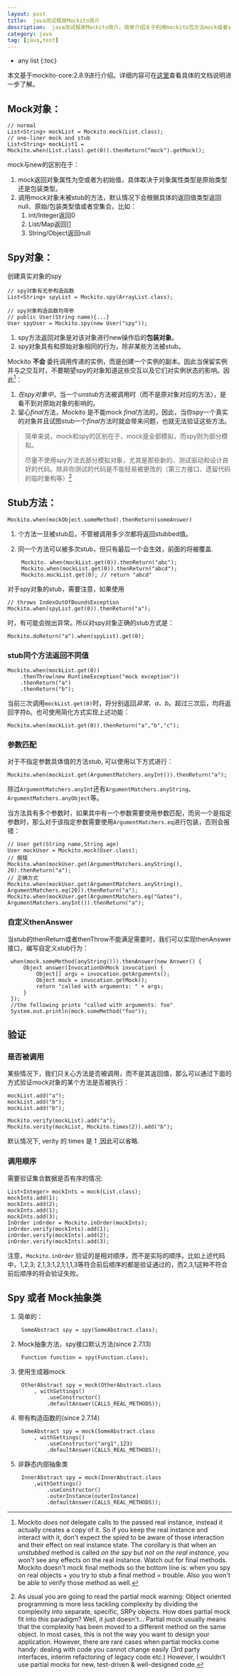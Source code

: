 ```yaml
---
layout: post
title:  java测试框架Mockito简介
description:  java测试框架Mockito简介。简单介绍关于利用mockito包方法mock或者spy一个对象。
category: java
tag: [java,test]
---
```


* any list
{:toc}

本文基于mockito-core:2.8.9进行介绍。详细内容可在[这里](https://static.javadoc.io/org.mockito/mockito-core/2.13.0/org/mockito/Mockito.html#stubbing)查看具体的文档说明进一步了解。

## Mock对象：
	
	// normal
	List<String> mockList = Mockito.mock(List.class);
	// one-liner mock and stub
	List<String> mockList1 = Mockito.when(List.class).get(0)).thenReturn(“mock").getMock();

mock与new的区别在于：

1. mock返回对象属性为空或者为初始值，具体取决于对象属性类型是原始类型还是包装类型。
2. 调用mock对象未被stub的方法，默认情况下会根据具体的返回值类型返回null、原始/包装类型值或者空集合。比如：
	1. int/Integer返回0
	2. List/Map返回[]
	3. String/Object返回null

## Spy对象：

创建真实对象的spy

	// spy对象有无参构造函数
	List<String> spyList = Mockito.spy(ArrayList.class);
	
	// spy对象构造函数均带参
	// public User(String name){...}
	User spyUser = Mockito.spy(new User("spy"));

1. spy方法返回对象是对该对象进行new操作后的**包装对象**。
2. spy对象具有和原始对象相同的行为，除非某些方法被stub。

Mockito **不会** 委托调用传递的实例，而是创建一个实例的副本。因此当保留实例并与之交互时，不要期望spy的对象知道这些交互以及它们对实例状态的影响。因此[^comment1]：

1. *在spy对象中*，当一个*unstub*方法被调用时（而不是原对象对应的方法），是看不到对原始对象的影响的。
2. 留心*final*方法，Mockito 是不能mock *final*方法的，因此，当你spy一个真实的对象并且试图stub一个*final*方法时就会带来问题，也就无法验证这些方法。

> 简单来说，mock和spy的区别在于，mock是全部模拟，而spy则为部分模拟。
> 
> 尽量不使用spy方法去部分模拟对象，尤其是那些新的、测试驱动和设计良好的代码。除非你测试的代码是不能轻易被更改的（第三方接口、遗留代码的临时重构等）[^comment2]

## Stub方法：

	Mockito.when(mockObject.someMethod).thenReturn(someAnswer)

1. 个方法一旦被stub后，不管被调用多少次都将返回stubbed值。
2. 同一个方法可以被多次stub，但只有最后一个会生效，前面的将被覆盖.

		Mockito. when(mockList.get(0)).thenReturn("abc");
		Mockito.when(mockList.get(0)).thenReturn("abcd");
		Mockito.mockList.get(0); // return "abcd"

对于spy对象的stub，需要注意，如果使用
	
	// throws IndexOutOfBoundsException
	Mockito.when(spyList.get(0)).thenReturn("a");

时，有可能会抛出异常。所以对spy对象正确的stub方式是：

	Mockito.doReturn("a").when(spyList).get(0);

		
### stub同个方法返回不同值

	Mockito.when(mockList.get(0))
		.thenThrow(new RuntimeException("mock exception"))
		.thenReturn("a")
		.thenReturn("b");

当前三次调用`mockList.get(0)`时，将分别返回*异常、a、b*。超过三次后，均将返回字符*b*。也可使用简化方式实现上述功能：

	Mockito.when(mockList.get(0)).thenReturn("a","b","c");
 
### 参数匹配

对于不指定参数具体值的方法stub, 可以使用以下方式进行：

	Mockito.when(mockList.get(ArgumentMatchers.anyInt()).thenReturn("a");

除过`ArgumentMatchers.anyInt`还有`ArgumentMatchers.anyString`、`ArgumentMatchers.anyObject`等。

当方法具有多个参数时，如果其中有一个参数需要使用参数匹配，而另一个是指定参数时，那么对于该指定参数需要使用`ArgumentMatchers.eq`进行包装，否则会报错：
	
	// User get(String name,String age)
	User mockUser = Mockito.mock(User.class);
	// 报错
	Mockito.when(mockUser.get(ArgumentMatchers.anyString(), 20).thenReturn("a");
	// 正确方式
	Mockito.when(mockUser.get(ArgumentMatchers.anyString(), ArgumentMatchers.eq(20)).thenReturn("a");
	Mockito.when(mockUser.get(ArgumentMatchers.eq("Gates"), ArgumentMatchers.anyInt()).thenReturn("a");

### 自定义thenAnswer

当stub的thenReturn或者thenThrow不能满足需要时，我们可以实现thenAnswer接口，编写自定义stub行为：

	 when(mock.someMethod(anyString())).thenAnswer(new Answer() {
	     Object answer(InvocationOnMock invocation) {
	         Object[] args = invocation.getArguments();
	         Object mock = invocation.getMock();
	         return "called with arguments: " + args;
	     }
	 });
	 //the following prints "called with arguments: foo"
	 System.out.println(mock.someMethod("foo"));
	
## 验证

### 是否被调用

某些情况下，我们只关心方法是否被调用，而不是其返回值，那么可以通过下面的方式验证mock对象的某个方法是否被执行：

	mockList.add("a");
	mockList.add("b");
	mockList.add("b");

	Mockito.verify(mockList).add("a");
	Mockito.verity(mockList, Mockito.times(2)).add("b");

默认情况下, verity 的 times 是 1 ,因此可以省略.

### 调用顺序

需要验证集合数据是否有序的情况:

    List<Integer> mockInts = mock(List.class);
    mockInts.add(1);
    mockInts.add(2);
    mockInts.add(1);
    mockInts.add(3);
    InOrder inOrder = Mockito.inOrder(mockInts);
    inOrder.verify(mockInts).add(1);
    inOrder.verify(mockInts).add(2);
    inOrder.verify(mockInts).add(3);

注意，`Mockito.inOrder` 验证的是相对顺序，而不是实际的顺序。比如上述代码中，1,2,3; 2,1,3;1,2,1;1,1,3等符合前后顺序的都是验证通过的，而2,3,1这种不符合前后顺序的将会验证失败。

## Spy 或者 Mock抽象类

1. 简单的：

		SomeAbstract spy = spy(SomeAbstract.class);

2. Mock抽象方法，spy接口默认方法(since 2.7.13)

		Function function = spy(Function.class);
	
3. 使用生成器mock

		OtherAbstract spy = mock(OtherAbstract.class
			, withSettings()
				.useConstructor()
				.defaultAnswer(CALLS_REAL_METHODS));

4. 带有构造函数的(since 2.7.14)

		SomeAbstract spy = mock(SomeAbstract.class
			, withSettings()
				.useConstructor("arg1",123)
				.defaultAnswer(CALLS_REAL_METHODS));

5.  非静态内部抽象类
	
		 InnerAbstract spy = mock(InnerAbstract.class
			 ,withSettings()
				 .useConstructor()
				 .outerInstance(outerInstance)
				 .defaultAnswer(CALLS_REAL_METHODS));	



[^comment1]: Mockito *does not* delegate calls to the passed real instance, instead it actually creates a copy of it. So if you keep the real instance and interact with it, don't expect the spied to be aware of those interaction and their effect on real instance state. The corollary is that when an *unstubbed* method is called *on the spy* but *not on the real instance*, you won't see any effects on the real instance.
Watch out for final methods. Mockito doesn't mock final methods so the bottom line is: when you spy on real objects + you try to stub a final method = trouble. Also you won't be able to verify those method as well.

[^comment2]: As usual you are going to read the partial mock warning: Object oriented programming is more less tackling complexity by dividing the complexity into separate, specific, SRPy objects. How does partial mock fit into this paradigm? Well, it just doesn't... Partial mock usually means that the complexity has been moved to a different method on the same object. In most cases, this is not the way you want to design your application.
However, there are rare cases when partial mocks come handy: dealing with code you cannot change easily (3rd party interfaces, interim refactoring of legacy code etc.) However, I wouldn't use partial mocks for new, test-driven & well-designed code.
